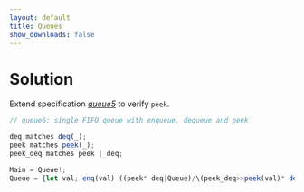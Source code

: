 ```yaml
---
layout: default
title: Queues
show_downloads: false
---
```

# Solution
Extend specification [*queue5*](fifo#fifo-queues-with-enqueue-and-dequeue) to verify `peek`.

```js
// queue6: single FIFO queue with enqueue, dequeue and peek

deq matches deq(_);
peek matches peek(_);
peek_deq matches peek | deq;

Main = Queue!; 
Queue = {let val; enq(val) ((peek* deq|Queue)/\(peek_deq>>peek(val)* deq(val) all))};
```


